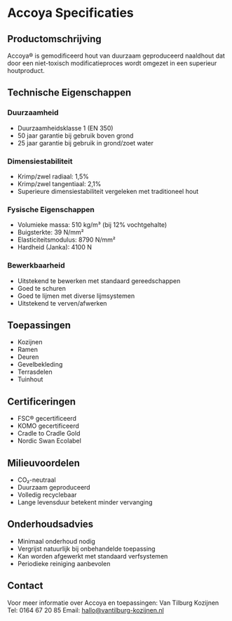 # Accoya Specificaties

## Productomschrijving
Accoya® is gemodificeerd hout van duurzaam geproduceerd naaldhout dat door een niet-toxisch modificatieproces wordt omgezet in een superieur houtproduct.

## Technische Eigenschappen

### Duurzaamheid
- Duurzaamheidsklasse 1 (EN 350)
- 50 jaar garantie bij gebruik boven grond
- 25 jaar garantie bij gebruik in grond/zoet water

### Dimensiestabiliteit
- Krimp/zwel radiaal: 1,5%
- Krimp/zwel tangentiaal: 2,1%
- Superieure dimensiestabiliteit vergeleken met traditioneel hout

### Fysische Eigenschappen
- Volumieke massa: 510 kg/m³ (bij 12% vochtgehalte)
- Buigsterkte: 39 N/mm²
- Elasticiteitsmodulus: 8790 N/mm²
- Hardheid (Janka): 4100 N

### Bewerkbaarheid
- Uitstekend te bewerken met standaard gereedschappen
- Goed te schuren
- Goed te lijmen met diverse lijmsystemen
- Uitstekend te verven/afwerken

## Toepassingen
- Kozijnen
- Ramen
- Deuren
- Gevelbekleding
- Terrasdelen
- Tuinhout

## Certificeringen
- FSC® gecertificeerd
- KOMO gecertificeerd
- Cradle to Cradle Gold
- Nordic Swan Ecolabel

## Milieuvoordelen
- CO₂-neutraal
- Duurzaam geproduceerd
- Volledig recyclebaar
- Lange levensduur betekent minder vervanging

## Onderhoudsadvies
- Minimaal onderhoud nodig
- Vergrijst natuurlijk bij onbehandelde toepassing
- Kan worden afgewerkt met standaard verfsystemen
- Periodieke reiniging aanbevolen

## Contact
Voor meer informatie over Accoya en toepassingen:
Van Tilburg Kozijnen
Tel: 0164 67 20 85
Email: hallo@vantilburg-kozijnen.nl
